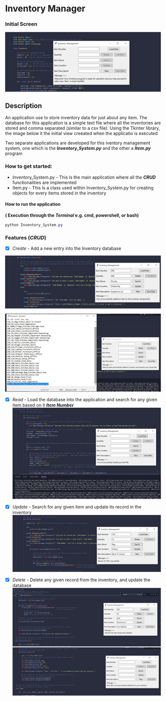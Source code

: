 # Inventory Manager 
### Initial Screen
![Home](imgs/InitialScreen.PNG "Initial View on Execution")

## Description 
An application use to store inventory data for just about any item. The database for 
this application is a simple text file where all the inventories are stored and comma separated (similar to a csv file).
Using the Tkinter library, the image below it the initial view creeated when the applicatio is executed 

Two separate applications are developed for this iventory management system, one which is the ***Inventory_System.py*** and the other a ***Item.py*** program

### How to get started:
  * Inventory_System.py - This is the main application where all the ***CRUD*** functionalities are implemented 
  * Item.py - This is a class used within Inventory_System.py for creating objects for every items stored in the inventory

  #### How to run the application
  **( Execution through the ***Terminal*** e.g. cmd, powershell, or bash)**
  ```powershell 
  python Inventory_System.py
  ```


### Features (***CRUD***)
- [x] *Create* - Add a new entry into the Inventory database 

![Add New Item](imgs/TempAdd.PNG "Temp Add")

![Saved Item](imgs/Saved.PNG "Save")

- [x] *Read* - Load the database into the application and search for any given item based on it ***Item Number***
![Load Inventory](imgs/Load.PNG "Load Inventory")

- [x] *Update* - Search for any given item and update its record in the inventory 
![Search](imgs/Load&Search.PNG "Search for an item in inventory")
<!-- ![Load Inventory](Load.PNG "Temp Add") -->

- [x] *Delete* - Delete any given record from the inventory, and update the database 
![Delete](imgs/DeleteImage.PNG "Delete")
![Delete&Confirm](imgs/DeleteConfirm.PNG "Confirm Deletion")
